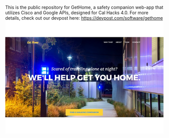 This is the public repository for GetHome, a safety companion web-app that utilizes Cisco and Google APIs, designed for Cal Hacks 4.0.
For more details, check out our devpost here: https://devpost.com/software/gethome
![Landing](img/landing.jpg?raw=true "Landing")
